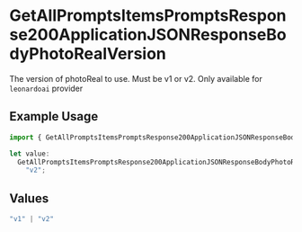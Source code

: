 # GetAllPromptsItemsPromptsResponse200ApplicationJSONResponseBodyPhotoRealVersion

The version of photoReal to use. Must be v1 or v2. Only available for `leonardoai` provider

## Example Usage

```typescript
import { GetAllPromptsItemsPromptsResponse200ApplicationJSONResponseBodyPhotoRealVersion } from "@orq-ai/node/models/operations";

let value:
  GetAllPromptsItemsPromptsResponse200ApplicationJSONResponseBodyPhotoRealVersion =
    "v2";
```

## Values

```typescript
"v1" | "v2"
```